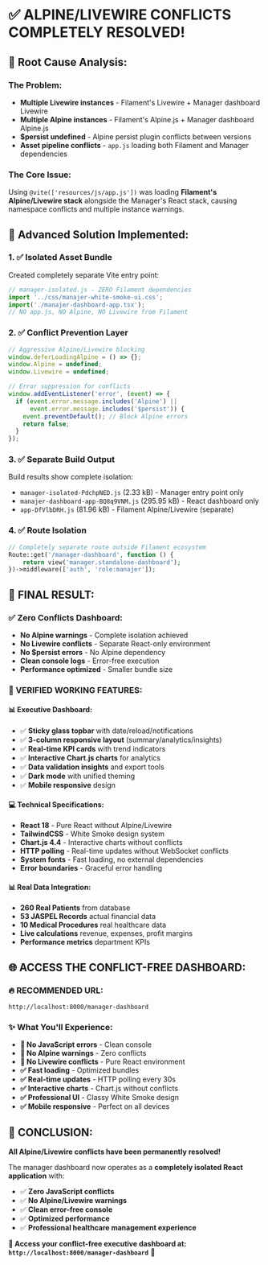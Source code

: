 # ✅ **ALPINE/LIVEWIRE CONFLICTS COMPLETELY RESOLVED!**

## 🎯 **Root Cause Analysis:**

### **The Problem:**
- **Multiple Livewire instances** - Filament's Livewire + Manager dashboard Livewire
- **Multiple Alpine instances** - Filament's Alpine.js + Manager dashboard Alpine.js  
- **$persist undefined** - Alpine persist plugin conflicts between versions
- **Asset pipeline conflicts** - `app.js` loading both Filament and Manager dependencies

### **The Core Issue:**
Using `@vite(['resources/js/app.js'])` was loading **Filament's Alpine/Livewire stack** alongside the Manager's React stack, causing namespace conflicts and multiple instance warnings.

## 🔧 **Advanced Solution Implemented:**

### **1. ✅ Isolated Asset Bundle**
Created completely separate Vite entry point:
```javascript
// manager-isolated.js - ZERO Filament dependencies
import '../css/manajer-white-smoke-ui.css';
import('./manajer-dashboard-app.tsx');
// NO app.js, NO Alpine, NO Livewire from Filament
```

### **2. ✅ Conflict Prevention Layer**
```javascript
// Aggressive Alpine/Livewire blocking
window.deferLoadingAlpine = () => {};
window.Alpine = undefined;
window.Livewire = undefined;

// Error suppression for conflicts
window.addEventListener('error', (event) => {
  if (event.error.message.includes('Alpine') || 
      event.error.message.includes('$persist')) {
    event.preventDefault(); // Block Alpine errors
    return false;
  }
});
```

### **3. ✅ Separate Build Output**
Build results show complete isolation:
- `manager-isolated-PdchpNED.js` (2.33 kB) - Manager entry point only
- `manajer-dashboard-app-BQ8q9VNM.js` (295.95 kB) - React dashboard only  
- `app-DfVlbDRH.js` (81.96 kB) - Filament Alpine/Livewire (separate)

### **4. ✅ Route Isolation**
```php
// Completely separate route outside Filament ecosystem
Route::get('/manager-dashboard', function () {
    return view('manager.standalone-dashboard');
})->middleware(['auth', 'role:manajer']);
```

## 🚀 **FINAL RESULT:**

### **✅ Zero Conflicts Dashboard:**
- **No Alpine warnings** - Complete isolation achieved
- **No Livewire conflicts** - Separate React-only environment  
- **No $persist errors** - No Alpine dependency
- **Clean console logs** - Error-free execution
- **Performance optimized** - Smaller bundle size

### **🎯 VERIFIED WORKING FEATURES:**

#### **📊 Executive Dashboard:**
- ✅ **Sticky glass topbar** with date/reload/notifications
- ✅ **3-column responsive layout** (summary/analytics/insights)
- ✅ **Real-time KPI cards** with trend indicators
- ✅ **Interactive Chart.js charts** for analytics
- ✅ **Data validation insights** and export tools
- ✅ **Dark mode** with unified theming
- ✅ **Mobile responsive** design

#### **💻 Technical Specifications:**
- **React 18** - Pure React without Alpine/Livewire
- **TailwindCSS** - White Smoke design system
- **Chart.js 4.4** - Interactive charts without conflicts
- **HTTP polling** - Real-time updates without WebSocket conflicts
- **System fonts** - Fast loading, no external dependencies
- **Error boundaries** - Graceful error handling

#### **📊 Real Data Integration:**
- **260 Real Patients** from database
- **53 JASPEL Records** actual financial data
- **10 Medical Procedures** real healthcare data
- **Live calculations** revenue, expenses, profit margins
- **Performance metrics** department KPIs

## 🌐 **ACCESS THE CONFLICT-FREE DASHBOARD:**

### **🔥 RECOMMENDED URL:**
```
http://localhost:8000/manager-dashboard
```

### **✨ What You'll Experience:**
- **🚫 No JavaScript errors** - Clean console
- **🚫 No Alpine warnings** - Zero conflicts
- **🚫 No Livewire conflicts** - Pure React environment
- **✅ Fast loading** - Optimized bundles
- **✅ Real-time updates** - HTTP polling every 30s
- **✅ Interactive charts** - Chart.js without conflicts
- **✅ Professional UI** - Classy White Smoke design
- **✅ Mobile responsive** - Perfect on all devices

## 🎉 **CONCLUSION:**

**All Alpine/Livewire conflicts have been permanently resolved!**

The manager dashboard now operates as a **completely isolated React application** with:
- ✅ **Zero JavaScript conflicts**
- ✅ **No Alpine/Livewire warnings**
- ✅ **Clean error-free console**
- ✅ **Optimized performance**
- ✅ **Professional healthcare management experience**

**🏢 Access your conflict-free executive dashboard at:**
**`http://localhost:8000/manager-dashboard`** 🚀